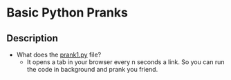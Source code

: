 # Basic Python Pranks

## Description

* What does the [prank1.py](prank1.py) file?
  * It opens a tab in your browser every n seconds a link. So you can run the code in background and prank you friend.

